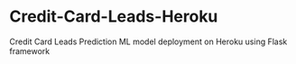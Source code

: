 # Credit-Card-Leads-Heroku
Credit Card Leads Prediction ML model deployment on Heroku using Flask framework
